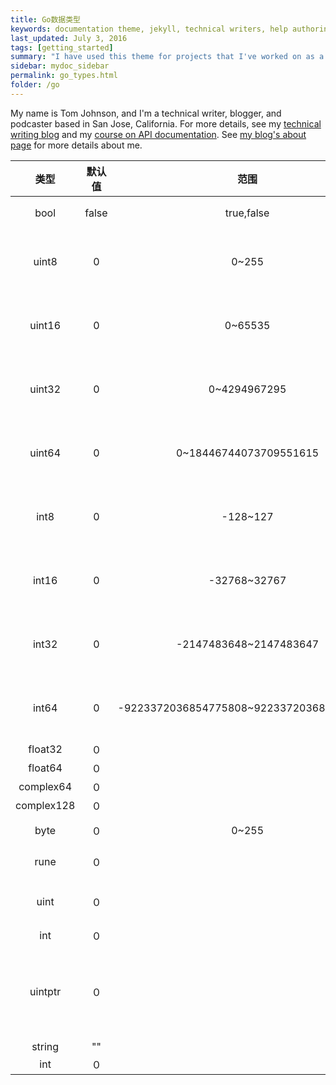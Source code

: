 ```yaml
---
title: Go数据类型
keywords: documentation theme, jekyll, technical writers, help authoring tools, hat replacements
last_updated: July 3, 2016
tags: [getting_started]
summary: "I have used this theme for projects that I've worked on as a professional technical writer."
sidebar: mydoc_sidebar
permalink: go_types.html
folder: /go
---
```


My name is Tom Johnson, and I'm a technical writer, blogger, and podcaster based in San Jose, California. For more details, see my [technical writing blog](http://idratherbewriting.com) and my [course on API documentation](http://idratherbewriting.com/learnapidoc/).  See [my blog's about page](http://idratherbewriting.com/aboutme/) for more details about me.



| 类型         | 默认值    | 范围                      |  说明     | 
| :----------:| :-------:| :---------------: | :----------: | 
| bool       | false   | true,false                　 |   布尔型        | ｜
| uint8      | 0       | 0~255                   　   |８位无符号整型    | |
| uint16     | 0       | 0~65535                　    |16位无符号整型    | |
| uint32     | 0       | 0~4294967295                 |32位无符号整型    | |
| uint64     | 0       | 0~18446744073709551615       |64位无符号整型    | |
| int8       | 0       | -128~127                     |８位带符号整型    | |
| int16      | 0       | -32768~32767                 |16位带符号整型    | |
| int32      | 0       | -2147483648~2147483647       |32位带符号整型    | |
| int64      | 0       | -9223372036854775808~9223372036854775807 |64位带符号整型| |
| float32    | ０      |                              |            |  |
| float64    | ０      |                              |            |  |
| complex64  | ０      |                              |            |  |
| complex128 | ０      |                              |            |  |
| byte       | ０      | 0~255                        | 同uint8    |  |
| rune       | ０      |                              | 同int32    |  |
| uint       | ０      |                              | 32位或64位  |  |
| int        | ０      |                              |            |  |
| uintptr    | ０      |                              | 无符号整型，存放一个指针  |  |
| string     | ""      |                              |            |  |
| int        | ０      |                              |             |  |

